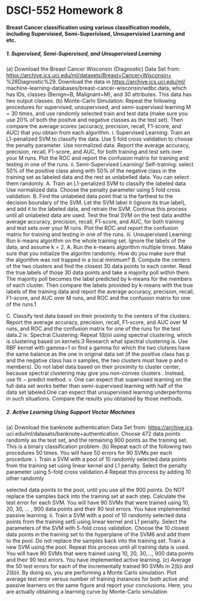 # DSCI-552 Homework 8
#### Breast Cancer classification using various classification models, including Supervisied, Semi-Superivised, Unsupervisied Learning and etc. 
##### 1. Supervised, Semi-Supervised, and Unsupervised Learning
(a) Download the Breast Cancer Wisconsin (Diagnostic) Data Set from:
https://archive.ics.uci.edu/ml/datasets/Breast+Cancer+Wisconsin+
%28Diagnostic%29. Download the data in https://archive.ics.uci.edu/ml/
machine-learning-databases/breast-cancer-wisconsin/wdbc.data, which
has IDs, classes (Benign=B, Malignant=M), and 30 attributes. This data has
two output classes.
(b) Monte-Carlo Simulation: Repeat the following procedures for supervised, unsupervised, and semi-supervised learning M = 30 times, and use randomly selected train and test data (make sure you use 20% of both the positve and negative classes as the test set). Then compare the average scores (accuracy, precision,
recall, F1-score, and AUC) that you obtain from each algorithm.
i. Supervised Learning: Train an L1-penalized SVM to classify the data.
Use 5 fold cross validation to choose the penalty parameter. Use normalized
data. Report the average accuracy, precision, recall, F1-score, and AUC, for
both training and test sets over your M runs. Plot the ROC and report the
confusion matrix for training and testing in one of the runs.
ii. Semi-Supervised Learning/ Self-training: select 50% of the positive
class along with 50% of the negative class in the training set as labeled data
and the rest as unlabelled data. You can select them randomly.
A. Train an L1-penalized SVM to classify the labeled data Use normalized
data. Choose the penalty parameter using 5 fold cross validation.
B. Find the unlabeled data point that is the farthest to the decision boundary
of the SVM. Let the SVM label it (ignore its true label), and add it to
the labeled data, and retrain the SVM. Continue this process until all
unlabeled data are used. Test the final SVM on the test data andthe
average accuracy, precision, recall, F1-score, and AUC, for both training
and test sets over your M runs. Plot the ROC and report the confusion
matrix for training and testing in one of the runs.
iii. Unsupervised Learning: Run k-means algorithm on the whole training
set. Ignore the labels of the data, and assume k = 2.
A. Run the k-means algorithm multiple times. Make sure that you initialize
the algoritm randomly. How do you make sure that the algorithm was
not trapped in a local minimum?
B. Compute the centers of the two clusters and find the closest 30 data
points to each center. Read the true labels of those 30 data points and
take a majority poll within them. The majority poll becomes the label
predicted by k-means for the members of each cluster. Then compare the
labels provided by k-means with the true labels of the training data and
report the average accuracy, precision, recall, F1-score, and AUC over M
runs, and ROC and the confusion matrix for one of the runs.1

C. Classify test data based on their proximity to the centers of the clusters.
Report the average accuracy, precision, recall, F1-score, and AUC over
M runs, and ROC and the confusion matrix for one of the runs for the
test data.2
iv. Spectral Clustering: Repeat 1(b)iii using spectral clustering, which is clustering based on kernels.3 Research what spectral clustering is. Use RBF
kernel with gamma=1 or find a gamma for which the two clutsres have the
same balance as the one in original data set (if the positive class has p and the
negative class has n samples, the two clusters must have p and n members).
Do not label data based on their proximity to cluster center, because spectral
clustering may give you non-convex clusters . Instead, use fit − predict
method.
v. One can expect that supervised learning on the full data set works better than
semi-supervised learning with half of the data set labeled.One can expect that
unsupervised learning underperforms in such situations. Compare the results
you obtained by those methods.


##### 2. Active Learning Using Support Vector Machines
(a) Download the banknote authentication Data Set from: https://archive.ics.
uci.edu/ml/datasets/banknote+authentication. Choose 472 data points randomly as the test set, and the remaining 900 points as the training set. This is a
binary classification problem.
(b) Repeat each of the following two procedures 50 times. You will have 50 errors for
90 SVMs per each procedure.
i. Train a SVM with a pool of 10 randomly selected data points from the training
set using linear kernel and L1 penalty. Select the penalty parameter using
5-fold cross validation.4 Repeat this process by adding 10 other randomly

selected data points to the pool, until you use all the 900 points. Do NOT
replace the samples back into the training set at each step. Calculate the
test error for each SVM. You will have 90 SVMs that were trained using 10,
20, 30, ... , 900 data points and their 90 test errors. You have implemented
passive learning.
ii. Train a SVM with a pool of 10 randomly selected data points from the training
set5 using linear kernel and L1 penalty. Select the parameters of the SVM
with 5-fold cross validation. Choose the 10 closest data points in the training
set to the hyperplane of the SVM6 and add them to the pool. Do not replace
the samples back into the training set. Train a new SVM using the pool.
Repeat this process until all training data is used. You will have 90 SVMs
that were trained using 10, 20, 30,..., 900 data points and their 90 test errors.
You have implemented active learning.
(c) Average the 50 test errors for each of the incrementally trained 90 SVMs in 2(b)i
and 2(b)ii. By doing so, you are performing a Monte Carlo simulation. Plot
average test error versus number of training instances for both active and passive
learners on the same figure and report your conclusions. Here, you are actually
obtaining a learning curve by Monte-Carlo simulation
